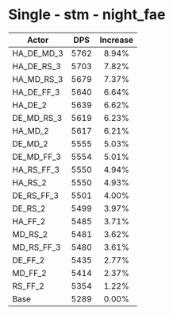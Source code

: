 # Single - stm - night_fae
| Actor | DPS | Increase |
|---|:---:|:---:|
|HA_DE_MD_3|5762|8.94%|
|HA_DE_RS_3|5703|7.82%|
|HA_MD_RS_3|5679|7.37%|
|HA_DE_FF_3|5640|6.64%|
|HA_DE_2|5639|6.62%|
|DE_MD_RS_3|5619|6.23%|
|HA_MD_2|5617|6.21%|
|DE_MD_2|5555|5.03%|
|DE_MD_FF_3|5554|5.01%|
|HA_RS_FF_3|5550|4.94%|
|HA_RS_2|5550|4.93%|
|DE_RS_FF_3|5501|4.00%|
|DE_RS_2|5499|3.97%|
|HA_FF_2|5485|3.71%|
|MD_RS_2|5481|3.62%|
|MD_RS_FF_3|5480|3.61%|
|DE_FF_2|5435|2.77%|
|MD_FF_2|5414|2.37%|
|RS_FF_2|5354|1.22%|
|Base|5289|0.00%|
